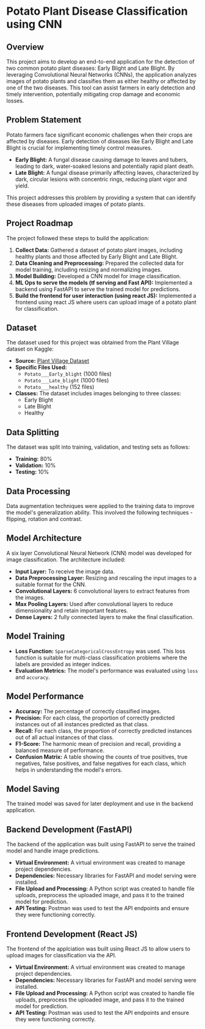 # Potato Plant Disease Classification using CNN

## Overview

This project aims to develop an end-to-end application for the detection of two common potato plant diseases: Early Blight and Late Blight. By leveraging Convolutional Neural Networks (CNNs), the application analyzes images of potato plants and classifies them as either healthy or affected by one of the two diseases. This tool can assist farmers in early detection and timely intervention, potentially mitigating crop damage and economic losses.

## Problem Statement

Potato farmers face significant economic challenges when their crops are affected by diseases. Early detection of diseases like Early Blight and Late Blight is crucial for implementing timely control measures.

* **Early Blight:** A fungal disease causing damage to leaves and tubers, leading to dark, water-soaked lesions and potentially rapid plant death.
* **Late Blight:** A fungal disease primarily affecting leaves, characterized by dark, circular lesions with concentric rings, reducing plant vigor and yield.

This project addresses this problem by providing a system that can identify these diseases from uploaded images of potato plants.

## Project Roadmap

The project followed these steps to build the application:

1.  **Collect Data:** Gathered a dataset of potato plant images, including healthy plants and those affected by Early Blight and Late Blight.
2.  **Data Cleaning and Preprocessing:** Prepared the collected data for model training, including resizing and normalizing images.
3.  **Model Building:** Developed a CNN model for image classification.
4.  **ML Ops to serve the models (tf serving and Fast API):** Implemented a backend using FastAPI to serve the trained model for predictions.
5.  **Build the frontend for user interaction (using react JS):** Implemented a frontend using react JS where users can upload image of a potato plant for classification.

## Dataset

The dataset used for this project was obtained from the Plant Village dataset on Kaggle:

* **Source:** [Plant Village Dataset](https://www.kaggle.com/datasets/arjuntejaswi/plant-village)
* **Specific Files Used:**
    * `Potato___Early_blight` (1000 files)
    * `Potato___Late_blight` (1000 files)
    * `Potato___healthy` (152 files)
* **Classes:** The dataset includes images belonging to three classes:
    * Early Blight
    * Late Blight
    * Healthy

## Data Splitting

The dataset was split into training, validation, and testing sets as follows:

* **Training:** 80%
* **Validation:** 10%
* **Testing:** 10%

## Data Processing

Data augmentation techniques were applied to the training data to improve the model's generalization ability. This involved the following techniques - flipping, rotation and contrast.

## Model Architecture

A six layer Convolutional Neural Network (CNN) model was developed for image classification. The architecture included:

* **Input Layer:** To receive the image data.
* **Data Preprocessing Layer:** Resizing and rescaling the input images to a suitable format for the CNN.
* **Convolutional Layers:** 6 convolutional layers to extract features from the images.
* **Max Pooling Layers:** Used after convolutional layers to reduce dimensionality and retain important features. 
* **Dense Layers:** 2 fully connected layers to make the final classification.
  
## Model Training

* **Loss Function:** `SparseCategoricalCrossEntropy` was used. This loss function is suitable for multi-class classification problems where the labels are provided as integer indices.
* **Evaluation Metrics:** The model's performance was evaluated using `loss` and `accuracy`.

## Model Performance
* **Accuracy:** The percentage of correctly classified images.
* **Precision:** For each class, the proportion of correctly predicted instances out of all instances predicted as that class.
* **Recall:** For each class, the proportion of correctly predicted instances out of all actual instances of that class.
* **F1-Score:** The harmonic mean of precision and recall, providing a balanced measure of performance.
* **Confusion Matrix:** A table showing the counts of true positives, true negatives, false positives, and false negatives for each class, which helps in understanding the model's errors.

## Model Saving

The trained model was saved for later deployment and use in the backend application.

## Backend Development (FastAPI)

The backend of the application was built using FastAPI to serve the trained model and handle image predictions.

* **Virtual Environment:** A virtual environment was created to manage project dependencies.
* **Dependencies:** Necessary libraries for FastAPI and model serving were installed.
* **File Upload and Processing:** A Python script was created to handle file uploads, preprocess the uploaded image, and pass it to the trained model for prediction.
* **API Testing:** Postman was used to test the API endpoints and ensure they were functioning correctly.

## Frontend Development (React JS)

The frontend of the applciation was built using React JS to allow users to upload images for classification via the API.

* **Virtual Environment:** A virtual environment was created to manage project dependencies.
* **Dependencies:** Necessary libraries for FastAPI and model serving were installed.
* **File Upload and Processing:** A Python script was created to handle file uploads, preprocess the uploaded image, and pass it to the trained model for prediction.
* **API Testing:** Postman was used to test the API endpoints and ensure they were functioning correctly.
